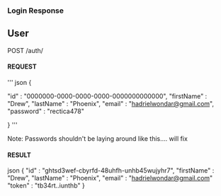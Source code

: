 ### Login Response

## User

POST /auth/

<h4><b>REQUEST</h4></b>
''' json
{

"id" : "0000000-0000-0000-0000-0000000000000",
"firstName" : "Drew",
"lastName" : "Phoenix",
"email" : "hadrielwondar@gmail.com",
"password" : "rectica478"

}
'''

Note: Passwords shouldn't be laying around like this.... will fix

<h4><b>RESULT</h4></b>

json
{
"id" : "ghtsd3wef-cbyrfd-48uhfh-unhb45wujyhr7",
"firstName" : "Drew",
"lastName" : "Phoenix",
"email" : "hadrielwondar@gmail.com"
"token" : "tb34rt..iunthb"
}
